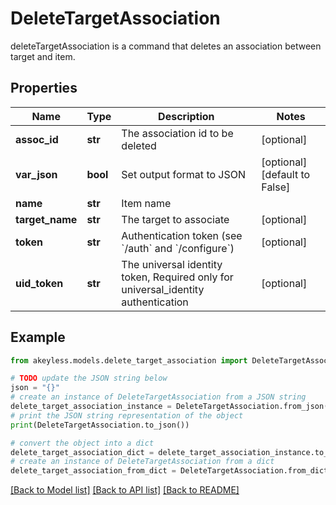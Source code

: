 # DeleteTargetAssociation

deleteTargetAssociation is a command that deletes an association between target and item.

## Properties

Name | Type | Description | Notes
------------ | ------------- | ------------- | -------------
**assoc_id** | **str** | The association id to be deleted | [optional] 
**var_json** | **bool** | Set output format to JSON | [optional] [default to False]
**name** | **str** | Item name | 
**target_name** | **str** | The target to associate | [optional] 
**token** | **str** | Authentication token (see &#x60;/auth&#x60; and &#x60;/configure&#x60;) | [optional] 
**uid_token** | **str** | The universal identity token, Required only for universal_identity authentication | [optional] 

## Example

```python
from akeyless.models.delete_target_association import DeleteTargetAssociation

# TODO update the JSON string below
json = "{}"
# create an instance of DeleteTargetAssociation from a JSON string
delete_target_association_instance = DeleteTargetAssociation.from_json(json)
# print the JSON string representation of the object
print(DeleteTargetAssociation.to_json())

# convert the object into a dict
delete_target_association_dict = delete_target_association_instance.to_dict()
# create an instance of DeleteTargetAssociation from a dict
delete_target_association_from_dict = DeleteTargetAssociation.from_dict(delete_target_association_dict)
```
[[Back to Model list]](../README.md#documentation-for-models) [[Back to API list]](../README.md#documentation-for-api-endpoints) [[Back to README]](../README.md)


